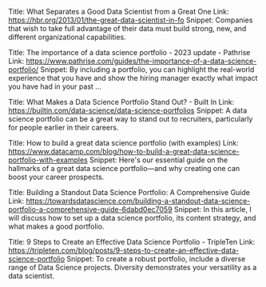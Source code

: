 Title: What Separates a Good Data Scientist from a Great One
Link: https://hbr.org/2013/01/the-great-data-scientist-in-fo
Snippet: Companies that wish to take full advantage of their data must build strong, new, and different organizational capabilities.

Title: The importance of a data science portfolio - 2023 update - Pathrise
Link: https://www.pathrise.com/guides/the-importance-of-a-data-science-portfolio/
Snippet: By including a portfolio, you can highlight the real-world experience that you have and show the hiring manager exactly what impact you have had in your past ...

Title: What Makes a Data Science Portfolio Stand Out? - Built In
Link: https://builtin.com/data-science/data-science-portfolios
Snippet: A data science portfolio can be a great way to stand out to recruiters, particularly for people earlier in their careers.

Title: How to build a great data science portfolio (with examples)
Link: https://www.datacamp.com/blog/how-to-build-a-great-data-science-portfolio-with-examples
Snippet: Here's our essential guide on the hallmarks of a great data science portfolio—and why creating one can boost your career prospects.

Title: Building a Standout Data Science Portfolio: A Comprehensive Guide
Link: https://towardsdatascience.com/building-a-standout-data-science-portfolio-a-comprehensive-guide-6dabd0ec7059
Snippet: In this article, I will discuss how to set up a data science portfolio, its content strategy, and what makes a good portfolio.

Title: 9 Steps to Create an Effective Data Science Portfolio - TripleTen
Link: https://tripleten.com/blog/posts/9-steps-to-create-an-effective-data-science-portfolio
Snippet: To create a robust portfolio, include a diverse range of Data Science projects. Diversity demonstrates your versatility as a data scientist.